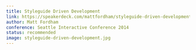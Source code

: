 ```yaml
---
title: Styleguide Driven Development
link: https://speakerdeck.com/mattfordham/styleguide-driven-development
author: Matt Fordham
conference: Seattle Interactive Conference 2014
status: recommended
image: styleguide-driven-development.jpg
---
```

